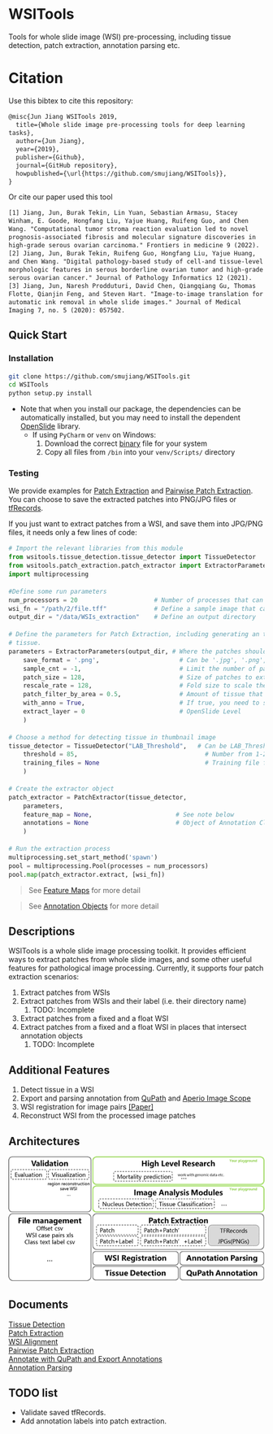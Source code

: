 # WSITools
Tools for whole slide image (WSI) pre-processing, including tissue detection, patch extraction, annotation parsing etc.
# Citation
Use this bibtex to cite this repository:
```
@misc{Jun Jiang WSITools 2019,
  title={Whole slide image pre-processing tools for deep learning tasks},
  author={Jun Jiang},
  year={2019},
  publisher={Github},
  journal={GitHub repository},
  howpublished={\url{https://github.com/smujiang/WSITools}},
}
```
Or cite our paper used this tool
```
[1] Jiang, Jun, Burak Tekin, Lin Yuan, Sebastian Armasu, Stacey Winham, E. Goode, Hongfang Liu, Yajue Huang, Ruifeng Guo, and Chen Wang. "Computational tumor stroma reaction evaluation led to novel prognosis-associated fibrosis and molecular signature discoveries in high-grade serous ovarian carcinoma." Frontiers in medicine 9 (2022).
[2] Jiang, Jun, Burak Tekin, Ruifeng Guo, Hongfang Liu, Yajue Huang, and Chen Wang. "Digital pathology-based study of cell-and tissue-level morphologic features in serous borderline ovarian tumor and high-grade serous ovarian cancer." Journal of Pathology Informatics 12 (2021).
[3] Jiang, Jun, Naresh Prodduturi, David Chen, Qiangqiang Gu, Thomas Flotte, Qianjin Feng, and Steven Hart. "Image-to-image translation for automatic ink removal in whole slide images." Journal of Medical Imaging 7, no. 5 (2020): 057502.
```
## Quick Start
### Installation
```bash
git clone https://github.com/smujiang/WSITools.git
cd WSITools
python setup.py install
```
* Note that when you install our package, the dependencies can be automatically installed, but you may need to install 
the dependent [OpenSlide](https://openslide.org/) library.
  * If using `PyCharm` or `venv` on Windows:
    1. Download the correct [binary](https://openslide.org/download/#windows-binaries) file for your system
    2. Copy all files from `/bin` into your `venv/Scripts/` directory

### Testing
We provide examples for [Patch Extraction](docs/patch_extraction/patch_extraction.md) and 
[Pairwise Patch Extraction](docs/patch_extraction/pairwise_patch_extraction.md). You can choose to save the extracted 
patches into PNG/JPG files or [tfRecords](https://www.tensorflow.org/tutorials/load_data/tfrecord).

If you just want to extract patches from a WSI, and save them into JPG/PNG files, it needs only a few lines of code:
```python
# Import the relevant libraries from this module
from wsitools.tissue_detection.tissue_detector import TissueDetector
from wsitools.patch_extraction.patch_extractor import ExtractorParameters, PatchExtractor
import multiprocessing

#Define some run parameters
num_processors = 20                     # Number of processes that can be running at once
wsi_fn = "/path/2/file.tff"             # Define a sample image that can be read by OpenSlide
output_dir = "/data/WSIs_extraction"    # Define an output directory

# Define the parameters for Patch Extraction, including generating an thumbnail from which to traverse over to find 
# tissue.
parameters = ExtractorParameters(output_dir, # Where the patches should be extracted to
    save_format = '.png',                      # Can be '.jpg', '.png', or '.tfrecord'              
    sample_cnt = -1,                           # Limit the number of patches to extract (-1 == all patches)
    patch_size = 128,                          # Size of patches to extract (Height & Width)
    rescale_rate = 128,                        # Fold size to scale the thumbnail to (for faster processing)
    patch_filter_by_area = 0.5,                # Amount of tissue that should be present in a patch
    with_anno = True,                          # If true, you need to supply an additional XML file
    extract_layer = 0                          # OpenSlide Level
    )

# Choose a method for detecting tissue in thumbnail image
tissue_detector = TissueDetector("LAB_Threshold",   # Can be LAB_Threshold or GNB
    threshold = 85,                                   # Number from 1-255, anything less than this number means there is tissue
    training_files = None                             # Training file for GNB-based detection
    )

# Create the extractor object
patch_extractor = PatchExtractor(tissue_detector, 
    parameters, 
    feature_map = None,                       # See note below                     
    annotations = None                        # Object of Annotation Class (see other note below)
    )

# Run the extraction process
multiprocessing.set_start_method('spawn')
pool = multiprocessing.Pool(processes = num_processors)
pool.map(patch_extractor.extract, [wsi_fn])

```
> See [Feature Maps](docs/patch_extraction/feature_map.md) for more detail

> See [Annotation Objects](docs/patch_extraction/annotation.md) for more detail

## Descriptions
WSITools is a whole slide image processing toolkit. It provides efficient ways to extract patches from whole slide 
images, and some other useful features for pathological image processing.
Currently, it supports four patch extraction scenarios:
1. Extract patches from WSIs
2. Extract patches from WSIs and their label (i.e. their directory name)
    1. TODO: Incomplete
3. Extract patches from a fixed and a float WSI
4. Extract patches from a fixed and a float WSI in places that intersect annotation objects
    1. TODO: Incomplete

## Additional Features
1. Detect tissue in a WSI
2. Export and parsing annotation from [QuPath](https://qupath.github.io/) and [Aperio Image Scope](https://www.leicabiosystems.com/digital-pathology/manage/aperio-imagescope/) 
3. WSI registration for image pairs [[Paper]](https://journals.plos.org/plosone/article?id=10.1371/journal.pone.0220074)
4. Reconstruct WSI from the processed image patches

## Architectures
![Architecture](docs/imgs/arch.png)
## Documents
[Tissue Detection](docs/tissue_detection/tissue_detector.md)   
[Patch Extraction](docs/patch_extraction/patch_extraction.md)   
[WSI Alignment](docs/wsi_registration/wsi_registration.md)          
[Pairwise Patch Extraction](docs/patch_extraction/pairwise_patch_extraction.md)   
[Annotate with QuPath and Export Annotations](docs/wsi_annotation/QuPath_scripts/readme.md)  
[Annotation Parsing](docs/wsi_annotation/annotation_parsing.md)
## TODO list
* Validate saved tfRecords.
* Add annotation labels into patch extraction.
